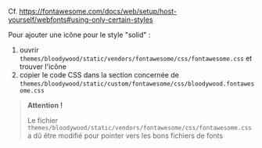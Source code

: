 Cf. https://fontawesome.com/docs/web/setup/host-yourself/webfonts#using-only-certain-styles

Pour ajouter une icône pour le style "solid" :
1. ouvrir `themes/bloodywood/static/vendors/fontawesome/css/fontawesome.css` et trouver l'icône
2. copier le code CSS dans la section concernée de `themes/bloodywood/static/custom/fontawesome/css/bloodywood.fontawesome.css`

> **Attention !**
> 
> Le fichier `themes/bloodywood/static/vendors/fontawesome/css/fontawesome.css` a dû être modifié pour pointer vers les bons fichiers de fonts
